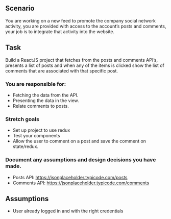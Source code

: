 ## Scenario

You are working on a new feed to promote the company social network activity, you are
provided with access to the account’s posts and comments, your job is to integrate that activity
into the website.

## Task

Build a ReactJS project that fetches from the posts and comments API’s, presents a list of
posts and when any of the items is clicked show the list of comments that are associated with
that specific post.

### You are responsible for:

- Fetching the data from the API.
- Presenting the data in the view.
- Relate comments to posts.

### Stretch goals

- Set up project to use redux
- Test your components
- Allow the user to comment on a post and save the comment on state/redux.

### Document any assumptions and design decisions you have made.

- Posts API: https://jsonplaceholder.typicode.com/posts
- Comments API: https://jsonplaceholder.typicode.com/comments

## Assumptions

- User already logged in and with the right credentials
